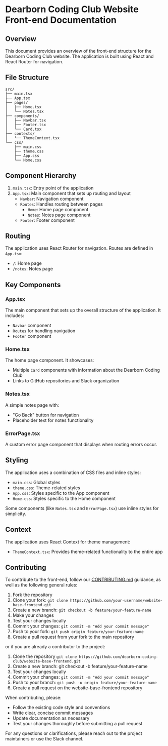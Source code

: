 # Dearborn Coding Club Website Front-end Documentation

## Overview

This document provides an overview of the front-end structure for the Dearborn Coding Club website. The application is built using React and React Router for navigation.

## File Structure

```
src/
├── main.tsx
├── App.tsx
├── pages/
│   ├── Home.tsx
│   └── Notes.tsx
├── components/
│   ├── Navbar.tsx
│   ├── Footer.tsx
│   └── Card.tsx
├── contexts/
│   └── ThemeContext.tsx
└── css/
    ├── main.css
    ├── theme.css
    ├── App.css
    └── Home.css
```

## Component Hierarchy

1. `main.tsx`: Entry point of the application
2. `App.tsx`: Main component that sets up routing and layout
   - `Navbar`: Navigation component
   - `Routes`: Handles routing between pages
     - `Home`: Home page component
     - `Notes`: Notes page component
   - `Footer`: Footer component

## Routing

The application uses React Router for navigation. Routes are defined in `App.tsx`:

- `/`: Home page
- `/notes`: Notes page

## Key Components

### App.tsx

The main component that sets up the overall structure of the application. It includes:

- `Navbar` component
- `Routes` for handling navigation
- `Footer` component

### Home.tsx

The home page component. It showcases:

- Multiple `Card` components with information about the Dearborn Coding Club
- Links to GitHub repositories and Slack organization

### Notes.tsx

A simple notes page with:

- "Go Back" button for navigation
- Placeholder text for notes functionality

### ErrorPage.tsx

A custom error page component that displays when routing errors occur.

## Styling

The application uses a combination of CSS files and inline styles:

- `main.css`: Global styles
- `theme.css`: Theme-related styles
- `App.css`: Styles specific to the App component
- `Home.css`: Styles specific to the Home component

Some components (like `Notes.tsx` and `ErrorPage.tsx`) use inline styles for simplicity.

## Context

The application uses React Context for theme management:

- `ThemeContext.tsx`: Provides theme-related functionality to the entire app

## Contributing

To contribute to the front-end, follow our [CONTRIBUTING.md](https://github.com/dearborn-coding-club/website-base-frontend/blob/main/CONTRIBUTING.md) guidance, as well as the following general rules:

1. Fork the repository
2. Clone your fork: `git clone https://github.com/your-username/website-base-frontend.git`
3. Create a new branch: `git checkout -b feature/your-feature-name`
4. Make your changes
5. Test your changes locally
6. Commit your changes: `git commit -m "Add your commit message"`
7. Push to your fork: `git push origin feature/your-feature-name`
8. Create a pull request from your fork to the main repository

or if you are already a contributor to the project:

1. Clone the repository `git clone https://github.com/dearborn-coding-club/website-base-frontend.git`
2. Create a new branch: git checkout -b feature/your-feature-name
3. Test your changes locally
4. Commit your changes: `git commit -m "Add your commit message"`
5. Push to your branch: `git push -u origin feature/your-feature-name`
6. Create a pull request on the website-base-frontend repository

When contributing, please:

- Follow the existing code style and conventions
- Write clear, concise commit messages
- Update documentation as necessary
- Test your changes thoroughly before submitting a pull request

For any questions or clarifications, please reach out to the project maintainers or use the Slack channel.